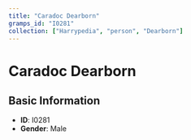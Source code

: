 ```yaml
---
title: "Caradoc Dearborn"
gramps_id: "I0281"
collection: ["Harrypedia", "person", "Dearborn"]
---
```


# Caradoc Dearborn

## Basic Information

- **ID**: I0281
- **Gender**: Male

